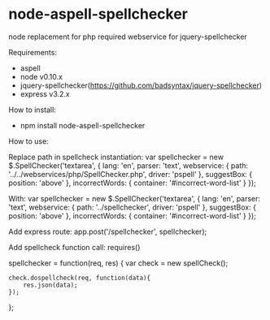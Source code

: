 node-aspell-spellchecker
========================

node replacement for php required webservice for jquery-spellchecker

Requirements:
- aspell
- node v0.10.x
- jquery-spellchecker(https://github.com/badsyntax/jquery-spellchecker)
- express v3.2.x

How to install:
- npm install node-aspell-spellchecker

How to use:

Replace path in spellcheck instantiation:
var spellchecker = new $.SpellChecker('textarea', {
  lang: 'en',
  parser: 'text',
  webservice: {
    path: '../../webservices/php/SpellChecker.php',
    driver: 'pspell'
  },
  suggestBox: {
    position: 'above'
  },
  incorrectWords: {
    container: '#incorrect-word-list'
  }
});

With:
var spellchecker = new $.SpellChecker('textarea', {
  lang: 'en',
  parser: 'text',
  webservice: {
    path: '../spellchecker',
    driver: 'pspell'
  },
  suggestBox: {
    position: 'above'
  },
  incorrectWords: {
    container: '#incorrect-word-list'
  }
});

Add express route:
app.post('/spellchecker', spellchecker);

Add spellcheck function call:
requires()

spellchecker = function(req, res)
{
    var check = new spellCheck();

    check.dospellcheck(req, function(data){
        res.json(data);
    });
};
